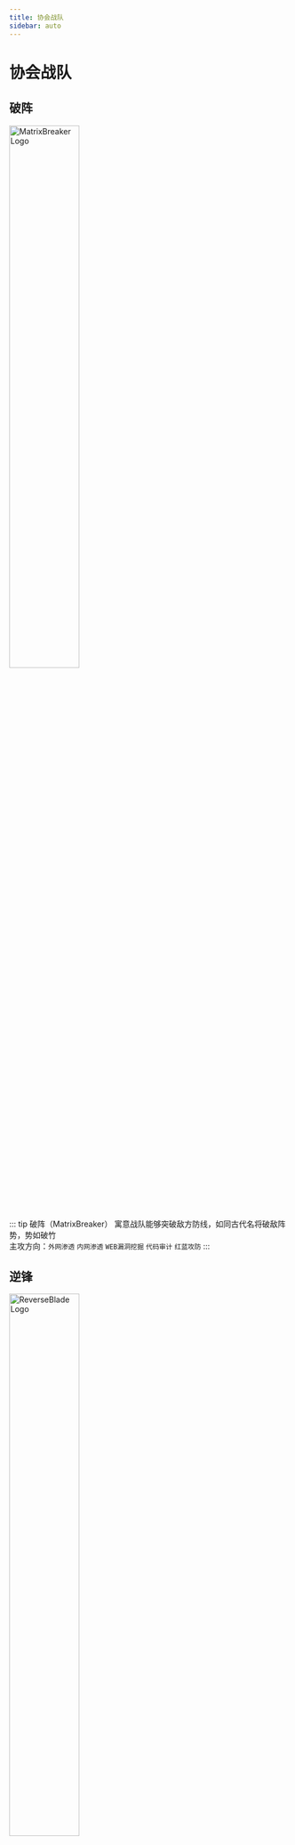 ```yaml
---
title: 协会战队
sidebar: auto
---
```


# 协会战队

## 破阵

<img :src="$withBase('/logos/MatrixBreaker.png')" alt="MatrixBreaker Logo" width="50%" height="50%">

::: tip 破阵（MatrixBreaker）
寓意战队能够突破敌方防线，如同古代名将破敌阵势，势如破竹 \
主攻方向：`外网渗透` `内网渗透` `WEB漏洞挖掘` `代码审计` `红蓝攻防`
:::

## 逆锋

<img :src="$withBase('/logos/ReverseBlade.png')" alt="ReverseBlade Logo" width="50%" height="50%">

::: tip 逆锋（ReverseBlade）
结合逆向破解和锋利的攻击之意，象征着战队在二进制和软件安全领域的精湛技艺和锐利攻击 \
主攻方向：`二进制漏洞挖掘与利用` `免杀研究` `软件逆向破解` `IOT安全` `移动安全`
:::

## 智鉴

<img :src="$withBase('/logos/WisdomGuardian.png')" alt="WisdomGuardian Logo" width="50%" height="50%">

::: tip 智鉴（WisdomGuardian）
结合智慧和鉴别之意，寓意战队在多个安全领域拥有智慧，能够鉴别和应对各种安全威胁 \
主攻方向：`电子取证` `密码学` `区块链安全` `AI安全` `隐写术` `流量分析` `溯源分析`
:::

## 铸安

<img :src="$withBase('/logos/ShieldForge.jpg')" alt="ShieldForge Logo" width="50%" height="50%">

::: tip 铸安（ShieldForge）
结合铸造和安全的概念，寓意战队致力于安全开发和算法研究，如同铸造安全之器，守护网络安全 \
主攻方向：`安全开发(渗透工具、安全应用项目)` `算法(安全编程)`
:::
